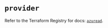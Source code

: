 # `provider`

Refer to the Terraform Registry for docs: [`azuread`](https://registry.terraform.io/providers/hashicorp/azuread/3.3.0/docs).
